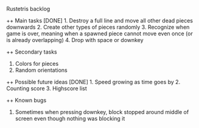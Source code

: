 Rustetris backlog

++ Main tasks
[DONE] 1. Destroy a full line and move all other dead pieces downwards
2. Create other types of pieces randomly
3. Recognize when game is over, meaning when a spawned piece cannot move even once (or is already overlapping)
4. Drop with space or downkey

++ Secondary tasks
1. Colors for pieces
2. Random orientations


++ Possible future ideas
[DONE] 1. Speed growing as time goes by
2. Counting score
3. Highscore list

++ Known bugs
1. Sometimes when pressing downkey, block stopped around middle of screen even though nothing was blocking it